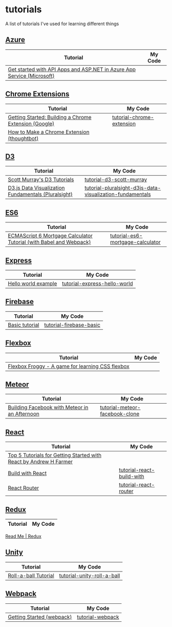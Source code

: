 # tutorials
A list of tutorials I've used for learning different things

## [Azure](https://azure.microsoft.com)
Tutorial | My Code
-------- | -------
[Get started with API Apps and ASP.NET in Azure App Service (Microsoft)](https://azure.microsoft.com/en-us/documentation/articles/app-service-api-dotnet-get-started/) |

## [Chrome Extensions](https://developer.chrome.com/extensions)
Tutorial | My Code
-------- | -------
[Getting Started: Building a Chrome Extension (Google)](https://developer.chrome.com/extensions/getstarted) | [tutorial-chrome-extension](https://github.com/chriskwan/tutorial-chrome-extension)
[How to Make a Chrome Extension (thoughtbot)](https://robots.thoughtbot.com/how-to-make-a-chrome-extension) |

## [D3](http://d3js.org/)
Tutorial | My Code
-------- | -------
[Scott Murray's D3 Tutorials](http://alignedleft.com/tutorials/d3) | [tutorial-d3-scott-murray](https://github.com/chriskwan/tutorial-d3-scott-murray)
[D3.js Data Visualization Fundamentals (Pluralsight)](http://www.pluralsight.com/courses/d3js-data-visualization-fundamentals) | [tutorial-pluralsight-d3js-data-visualization-fundamentals](https://github.com/chriskwan/tutorial-pluralsight-d3js-data-visualization-fundamentals)

## [ES6](http://www.ecma-international.org/ecma-262/6.0/)
Tutorial | My Code
-------- | -------
[ECMAScript 6 Mortgage Calculator Tutorial (with Babel and Webpack)](http://ccoenraets.github.io/es6-tutorial/index.html) | [tutorial-es6-mortgage-calculator](https://github.com/chriskwan/tutorial-es6-mortgage-calculator)

## [Express](http://expressjs.com/)
Tutorial | My Code
-------- | -------
[Hello world example](http://expressjs.com/en/starter/hello-world.html) | [tutorial-express-hello-world](https://github.com/chriskwan/tutorial-express-hello-world)

## [Firebase](https://www.firebase.com)
Tutorial | My Code
-------- | -------
[Basic tutorial](https://www.firebase.com/tutorial) | [tutorial-firebase-basic](https://github.com/chriskwan/tutorial-firebase-basic)

## [Flexbox](https://developer.mozilla.org/en-US/docs/Web/CSS/CSS_Flexible_Box_Layout)
Tutorial | My Code
-------- | -------
[Flexbox Froggy - A game for learning CSS flexbox](http://flexboxfroggy.com) |

## [Meteor](https://www.meteor.com/)
Tutorial | My Code
-------- | -------
[Building Facebook with Meteor in an Afternoon](http://krishamoud.me/building-a-facebook-clone-with-meteorjs/) | [tutorial-meteor-facebook-clone](https://github.com/chriskwan/tutorial-meteor-facebook-clone)

## [React](https://facebook.github.io/react/)
Tutorial | My Code
-------- | -------
[Top 5 Tutorials for Getting Started with React by Andrew H Farmer](http://andrewhfarmer.com/getting-started-tutorials/) |
[Build with React](http://buildwithreact.com/tutorial) | [tutorial-react-build-with](https://github.com/chriskwan/tutorial-react-build-with)
[React Router](https://github.com/reactjs/react-router-tutorial) | [tutorial-react-router](https://github.com/chriskwan/tutorial-react-router)

## [Redux](http://redux.js.org/)
Tutorial | My Code
-------- | -------
[Read Me \| Redux](http://redux.js.org/index.html)

## [Unity](https://unity3d.com/)
Tutorial | My Code
-------- | -------
[Roll-a-ball Tutorial](https://unity3d.com/learn/tutorials/projects/roll-ball-tutorial) | [tutorial-unity-roll-a-ball](https://github.com/chriskwan/tutorial-unity-roll-a-ball)

## [Webpack](https://webpack.github.io/)
Tutorial | My Code
-------- | -------
[Getting Started (webpack)](https://webpack.github.io/docs/tutorials/getting-started/) | [tutorial-webpack](https://github.com/chriskwan/tutorial-webpack)

